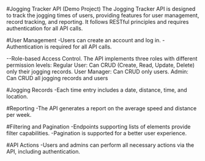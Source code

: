 #Jogging Tracker API (Demo Project)
The Jogging Tracker API is designed to track the jogging times of users, providing features for user management, record tracking, and reporting. It follows RESTful principles and requires authentication for all API calls.

#User Management
-Users can create an account and log in.
-Authentication is required for all API calls.

--Role-based Access Control.
   The API implements three roles with different permission levels:
       Regular User:
           Can CRUD (Create, Read, Update, Delete) only their jogging records.
       User Manager:
          Can CRUD only users.
       Admin:
          Can CRUD all jogging records and users

#Jogging Records
-Each time entry includes a date, distance, time, and location.

#Reporting
-The API generates a report on the average speed and distance per week.

#Filtering and Pagination
-Endpoints supporting lists of elements provide filter capabilities.
-Pagination is supported for a better user experience.

#API Actions
-Users and admins can perform all necessary actions via the API, including authentication.

